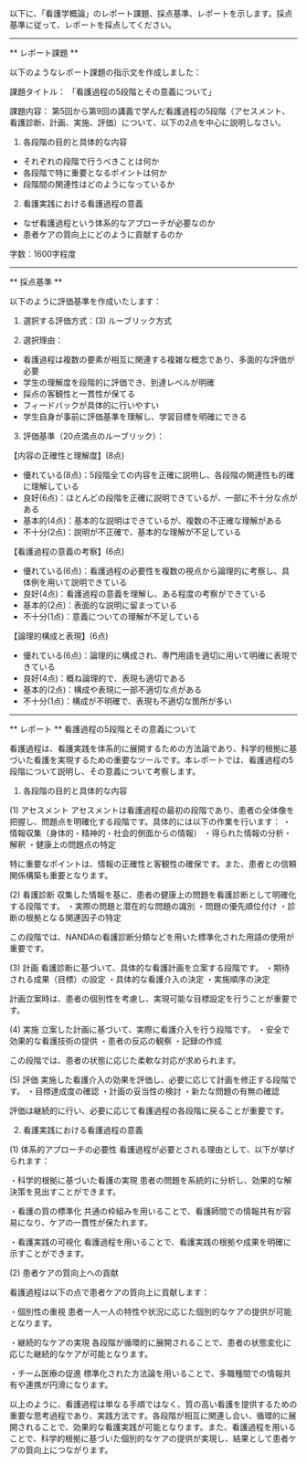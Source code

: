 以下に、「看護学概論」のレポート課題、採点基準、レポートを示します。採点基準に従って、レポートを採点してください。

---------------------------------------
** レポート課題 **

以下のようなレポート課題の指示文を作成しました：

課題タイトル：
「看護過程の5段階とその意義について」

課題内容：
第5回から第9回の講義で学んだ看護過程の5段階（アセスメント、看護診断、計画、実施、評価）について、以下の2点を中心に説明しなさい。

1. 各段階の目的と具体的な内容
- それぞれの段階で行うべきことは何か
- 各段階で特に重要となるポイントは何か
- 段階間の関連性はどのようになっているか

2. 看護実践における看護過程の意義
- なぜ看護過程という体系的なアプローチが必要なのか
- 患者ケアの質向上にどのように貢献するのか

字数：1600字程度

---------------------------------------
** 採点基準 **

以下のように評価基準を作成いたします：

1. 選択する評価方式：(3) ルーブリック方式

2. 選択理由：
- 看護過程は複数の要素が相互に関連する複雑な概念であり、多面的な評価が必要
- 学生の理解度を段階的に評価でき、到達レベルが明確
- 採点の客観性と一貫性が保てる
- フィードバックが具体的に行いやすい
- 学生自身が事前に評価基準を理解し、学習目標を明確にできる

3. 評価基準（20点満点のルーブリック）：

【内容の正確性と理解度】(8点)
- 優れている(8点)：5段階全ての内容を正確に説明し、各段階の関連性も的確に理解している
- 良好(6点)：ほとんどの段階を正確に説明できているが、一部に不十分な点がある
- 基本的(4点)：基本的な説明はできているが、複数の不正確な理解がある
- 不十分(2点)：説明が不正確で、基本的な理解が不足している

【看護過程の意義の考察】(6点)
- 優れている(6点)：看護過程の必要性を複数の視点から論理的に考察し、具体例を用いて説明できている
- 良好(4点)：看護過程の意義を理解し、ある程度の考察ができている
- 基本的(2点)：表面的な説明に留まっている
- 不十分(1点)：意義についての理解が不足している

【論理的構成と表現】(6点)
- 優れている(6点)：論理的に構成され、専門用語を適切に用いて明確に表現できている
- 良好(4点)：概ね論理的で、表現も適切である
- 基本的(2点)：構成や表現に一部不適切な点がある
- 不十分(1点)：構成が不明確で、表現も不適切な箇所が多い

---------------------------------------
** レポート **
看護過程の5段階とその意義について

看護過程は、看護実践を体系的に展開するための方法論であり、科学的根拠に基づいた看護を実現するための重要なツールです。本レポートでは、看護過程の5段階について説明し、その意義について考察します。

1. 各段階の目的と具体的な内容

(1) アセスメント
アセスメントは看護過程の最初の段階であり、患者の全体像を把握し、問題点を明確化する段階です。具体的には以下の作業を行います：
・情報収集（身体的・精神的・社会的側面からの情報）
・得られた情報の分析・解釈
・健康上の問題点の特定

特に重要なポイントは、情報の正確性と客観性の確保です。また、患者との信頼関係構築も重要となります。

(2) 看護診断
収集した情報を基に、患者の健康上の問題を看護診断として明確化する段階です。
・実際の問題と潜在的な問題の識別
・問題の優先順位付け
・診断の根拠となる関連因子の特定

この段階では、NANDAの看護診断分類などを用いた標準化された用語の使用が重要です。

(3) 計画
看護診断に基づいて、具体的な看護計画を立案する段階です。
・期待される成果（目標）の設定
・具体的な看護介入の決定
・実施順序の決定

計画立案時は、患者の個別性を考慮し、実現可能な目標設定を行うことが重要です。

(4) 実施
立案した計画に基づいて、実際に看護介入を行う段階です。
・安全で効果的な看護技術の提供
・患者の反応の観察
・記録の作成

この段階では、患者の状態に応じた柔軟な対応が求められます。

(5) 評価
実施した看護介入の効果を評価し、必要に応じて計画を修正する段階です。
・目標達成度の確認
・計画の妥当性の検討
・新たな問題の有無の確認

評価は継続的に行い、必要に応じて看護過程の各段階に戻ることが重要です。

2. 看護実践における看護過程の意義

(1) 体系的アプローチの必要性
看護過程が必要とされる理由として、以下が挙げられます：

・科学的根拠に基づいた看護の実現
患者の問題を系統的に分析し、効果的な解決策を見出すことができます。

・看護の質の標準化
共通の枠組みを用いることで、看護師間での情報共有が容易になり、ケアの一貫性が保たれます。

・看護実践の可視化
看護過程を用いることで、看護実践の根拠や成果を明確に示すことができます。

(2) 患者ケアの質向上への貢献

看護過程は以下の点で患者ケアの質向上に貢献します：

・個別性の重視
患者一人一人の特性や状況に応じた個別的なケアの提供が可能となります。

・継続的なケアの実現
各段階が循環的に展開されることで、患者の状態変化に応じた継続的なケアが可能となります。

・チーム医療の促進
標準化された方法論を用いることで、多職種間での情報共有や連携が円滑になります。

以上のように、看護過程は単なる手順ではなく、質の高い看護を提供するための重要な思考過程であり、実践方法です。各段階が相互に関連し合い、循環的に展開されることで、効果的な看護実践が可能となります。また、看護過程を用いることで、科学的根拠に基づいた個別的なケアの提供が実現し、結果として患者ケアの質向上につながります。

